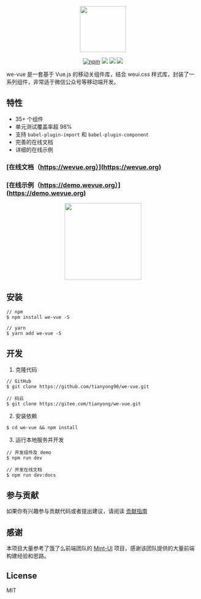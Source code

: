 <p align="center">
  <img width="120" height="120" src="https://raw.githubusercontent.com/tianyong90/we-vue/master/img/logo.png">
</p>

<p align="center">
  <a href="https://www.npmjs.com/package/we-vue"><img src="https://img.shields.io/npm/v/we-vue.svg" alt="npm"></a>
  <a href="https://npmjs.org/package/we-vue"><img src="https://circleci.com/gh/tianyong90/we-vue/tree/master.png?style=shield"></a>
  <a href="https://github.com/standard/standard"><img src="https://img.shields.io/badge/code_style-standard-brightgreen.svg"></a>
  <a href="https://codecov.io/github/tianyong90/we-vue?branch=master"><img src="https://img.shields.io/codecov/c/github/tianyong90/we-vue/master.svg"></a>
</p>

we-vue 是一套基于 Vue.js 的移动关组件库，结合 weui.css 样式库，封装了一系列组件，非常适于微信公众号等移动端开发。

## 特性

* 35+ 个组件
* 单元测试覆盖率超 98%
* 支持 `babel-plugin-import` 和 `babel-plugin-component`
* 完善的在线文档
* 详细的在线示例

### [在线文档（https://wevue.org）](https://wevue.org)

### [在线示例（https://demo.wevue.org）](https://demo.wevue.org)

<div align="center">
  <img src="https://raw.githubusercontent.com/tianyong90/we-vue/master/img/qrcode-demo.png" width="200">
</div>

## 安装

```shell
// npm
$ npm install we-vue -S

// yarn
$ yarn add we-vue -S
```

## 开发

1. 克隆代码

```shell
// GitHub
$ git clone https://github.com/tianyong90/we-vue.git

// 码云
$ git clone https://gitee.com/tianyong/we-vue.git
```

2. 安装依赖

```shell
$ cd we-vue && npm install
```

3. 运行本地服务并开发

```shell
// 开发组件及 demo
$ npm run dev

// 开发在线文档
$ npm run dev:docs
```

## 参与贡献

如果你有兴趣参与贡献代码或者提出建议，请阅读 [贡献指南](https://github.com/tianyong90/we-vue/blob/master/.github/CONTRIBUTING.md)

## 感谢

本项目大量参考了饿了么前端团队的 [Mint-UI](https://github.com/ElemeFE/mint-ui) 项目，感谢该团队提供的大量前端构建经验和思路。

## License

MIT
